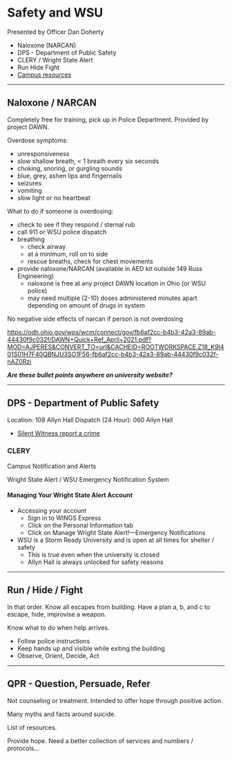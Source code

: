 # Safety and WSU

Presented by Officer Dan Doherty

* Naloxone (NARCAN)
* DPS - Department of Public Safety
 * CLERY / Wright State Alert
* Run Hide Fight
* [Campus resources](https://www.wright.edu/title-ix-gender-based-violence/dayton-campus-resources)


---

## Naloxone / NARCAN

Completely free for training, pick up in Police Department.  Provided by project DAWN.

Overdose symptoms:

* unresponsiveness
* slow shallow breath, < 1 breath every six seconds
* choking, snoring, or gurgling sounds
* blue, grey, ashen lips and fingernails
* seizures
* vomiting
* slow light or no heartbeat

What to do if someone is overdosing:

* check to see if they respond / sternal rub
* call 911 or WSU police dispatch
* breathing
  * check airway
  * at a minimum, roll on to side
  * rescue breaths, check for chest movements
* provide naloxone/NARCAN (available in AED kit outside 149 Russ Engineering)
  * naloxone is free at any project DAWN location in Ohio (or WSU police)
  * may need multiple (2-10) doses administered minutes apart depending
    on amount of drugs in system 

No negative side effects of narcan if person is not overdosing

https://odh.ohio.gov/wps/wcm/connect/gov/fb6af2cc-b4b3-42a3-89ab-44430f9c032f/DAWN+Quick+Ref_April+2021.pdf?MOD=AJPERES&CONVERT_TO=url&CACHEID=ROOTWORKSPACE.Z18_K9I401S01H7F40QBNJU3SO1F56-fb6af2cc-b4b3-42a3-89ab-44430f9c032f-nAZ0Rzi

***Are these bullet points anywhere on university website?***

---

## DPS - Department of Public Safety

Location: 108 Allyn Hall
Dispatch (24 Hour): 060 Allyn Hall

* [Silent Witness report a crime](https://www.wright.edu/public-safety/police/silent-witness)

### CLERY

Campus Notification and Alerts

Wright State Alert / WSU Emergency Notification System

#### Managing Your Wright State Alert Account

* Accessing your account
  * Sign in to WINGS Express
  * Click on the Personal Information tab
  * Click on Manage Wright State Alert!—Emergency Notifications
* WSU is a Storm Ready University and is open at all times for shelter / safety 
  * This is true even when the university is closed
  * Allyn Hall is always unlocked for safety reasons

---

## Run / Hide / Fight

In that order.  Know all escapes from building.  Have a plan a, b, and c to escape, hide, improvise a weapon.

Know what to do when help arrives.  

* Follow police instructions
* Keep hands up and visible while exiting the building
* Observe, Orient, Decide, Act

---

## QPR - Question, Persuade, Refer

Not counseling or treatment.  Intended to offer hope through positive action.

Many myths and facts around suicide.

List of resources.

Provide hope.  Need a better collection of services and numbers / protocols...

